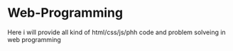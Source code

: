 # Web-Programming
Here i will provide all kind of html/css/js/phh code and problem solveing in web programming
